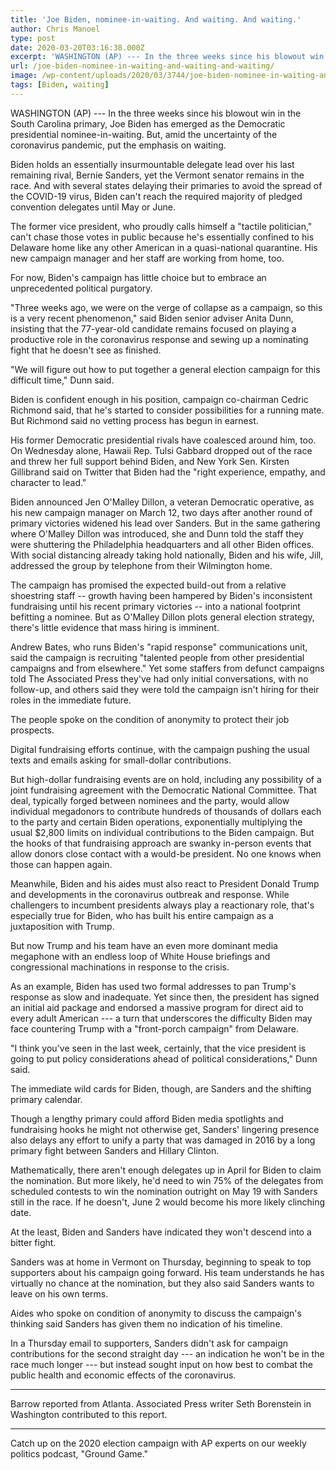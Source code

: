 ```yaml
---
title: 'Joe Biden, nominee-in-waiting. And waiting. And waiting.'
author: Chris Manoel
type: post
date: 2020-03-20T03:16:38.000Z
excerpt: 'WASHINGTON (AP) --- In the three weeks since his blowout win in the South Carolina primary, Joe Biden has emerged as the Democratic presidential nominee-in-waiting. But, amid the uncertainty of the coronavirus pandemic, put the emphasis on waiting.Biden holds an essentially insurmountable delegate lead over his last remaining rival, Bernie Sanders, yet the Vermont senator&hellip;'
url: /joe-biden-nominee-in-waiting-and-waiting-and-waiting/
image: /wp-content/uploads/2020/03/3744/joe-biden-nominee-in-waiting-and-waiting-and-waiting.jpg
tags: [Biden, waiting]
---
```


WASHINGTON (AP) --- In the three weeks since his blowout win in the South Carolina primary, Joe Biden has emerged as the Democratic presidential nominee-in-waiting. But, amid the uncertainty of the coronavirus pandemic, put the emphasis on waiting.

Biden holds an essentially insurmountable delegate lead over his last remaining rival, Bernie Sanders, yet the Vermont senator remains in the race. And with several states delaying their primaries to avoid the spread of the COVID-19 virus, Biden can't reach the required majority of pledged convention delegates until May or June.

The former vice president, who proudly calls himself a "tactile politician," can't chase those votes in public because he's essentially confined to his Delaware home like any other American in a quasi-national quarantine. His new campaign manager and her staff are working from home, too.

For now, Biden's campaign has little choice but to embrace an unprecedented political purgatory.

"Three weeks ago, we were on the verge of collapse as a campaign, so this is a very recent phenomenon," said Biden senior adviser Anita Dunn, insisting that the 77-year-old candidate remains focused on playing a productive role in the coronavirus response and sewing up a nominating fight that he doesn't see as finished.

"We will figure out how to put together a general election campaign for this difficult time," Dunn said.

Biden is confident enough in his position, campaign co-chairman Cedric Richmond said, that he's started to consider possibilities for a running mate. But Richmond said no vetting process has begun in earnest.

His former Democratic presidential rivals have coalesced around him, too. On Wednesday alone, Hawaii Rep. Tulsi Gabbard dropped out of the race and threw her full support behind Biden, and New York Sen. Kirsten Gillibrand said on Twitter that Biden had the "right experience, empathy, and character to lead."

Biden announced Jen O'Malley Dillon, a veteran Democratic operative, as his new campaign manager on March 12, two days after another round of primary victories widened his lead over Sanders. But in the same gathering where O'Malley Dillon was introduced, she and Dunn told the staff they were shuttering the Philadelphia headquarters and all other Biden offices. With social distancing already taking hold nationally, Biden and his wife, Jill, addressed the group by telephone from their Wilmington home.

The campaign has promised the expected build-out from a relative shoestring staff -- growth having been hampered by Biden's inconsistent fundraising until his recent primary victories -- into a national footprint befitting a nominee. But as O'Malley Dillon plots general election strategy, there's little evidence that mass hiring is imminent.

Andrew Bates, who runs Biden's "rapid response" communications unit, said the campaign is recruiting "talented people from other presidential campaigns and from elsewhere." Yet some staffers from defunct campaigns told The Associated Press they've had only initial conversations, with no follow-up, and others said they were told the campaign isn't hiring for their roles in the immediate future.

The people spoke on the condition of anonymity to protect their job prospects.

Digital fundraising efforts continue, with the campaign pushing the usual texts and emails asking for small-dollar contributions.

But high-dollar fundraising events are on hold, including any possibility of a joint fundraising agreement with the Democratic National Committee. That deal, typically forged between nominees and the party, would allow individual megadonors to contribute hundreds of thousands of dollars each to the party and certain Biden operations, exponentially multiplying the usual $2,800 limits on individual contributions to the Biden campaign. But the hooks of that fundraising approach are swanky in-person events that allow donors close contact with a would-be president. No one knows when those can happen again.

Meanwhile, Biden and his aides must also react to President Donald Trump and developments in the coronavirus outbreak and response. While challengers to incumbent presidents always play a reactionary role, that's especially true for Biden, who has built his entire campaign as a juxtaposition with Trump.

But now Trump and his team have an even more dominant media megaphone with an endless loop of White House briefings and congressional machinations in response to the crisis.

As an example, Biden has used two formal addresses to pan Trump's response as slow and inadequate. Yet since then, the president has signed an initial aid package and endorsed a massive program for direct aid to every adult American --- a turn that underscores the difficulty Biden may face countering Trump with a "front-porch campaign" from Delaware.

"I think you've seen in the last week, certainly, that the vice president is going to put policy considerations ahead of political considerations," Dunn said.

The immediate wild cards for Biden, though, are Sanders and the shifting primary calendar.

Though a lengthy primary could afford Biden media spotlights and fundraising hooks he might not otherwise get, Sanders' lingering presence also delays any effort to unify a party that was damaged in 2016 by a long primary fight between Sanders and Hillary Clinton.

Mathematically, there aren't enough delegates up in April for Biden to claim the nomination. But more likely, he'd need to win 75% of the delegates from scheduled contests to win the nomination outright on May 19 with Sanders still in the race. If he doesn't, June 2 would become his more likely clinching date.

At the least, Biden and Sanders have indicated they won't descend into a bitter fight.

Sanders was at home in Vermont on Thursday, beginning to speak to top supporters about his campaign going forward. His team understands he has virtually no chance at the nomination, but they also said Sanders wants to leave on his own terms.

Aides who spoke on condition of anonymity to discuss the campaign's thinking said Sanders has given them no indication of his timeline.

In a Thursday email to supporters, Sanders didn't ask for campaign contributions for the second straight day --- an indication he won't be in the race much longer --- but instead sought input on how best to combat the public health and economic effects of the coronavirus.

* * *

Barrow reported from Atlanta. Associated Press writer Seth Borenstein in Washington contributed to this report.

* * *

Catch up on the 2020 election campaign with AP experts on our weekly politics podcast, "Ground Game."
